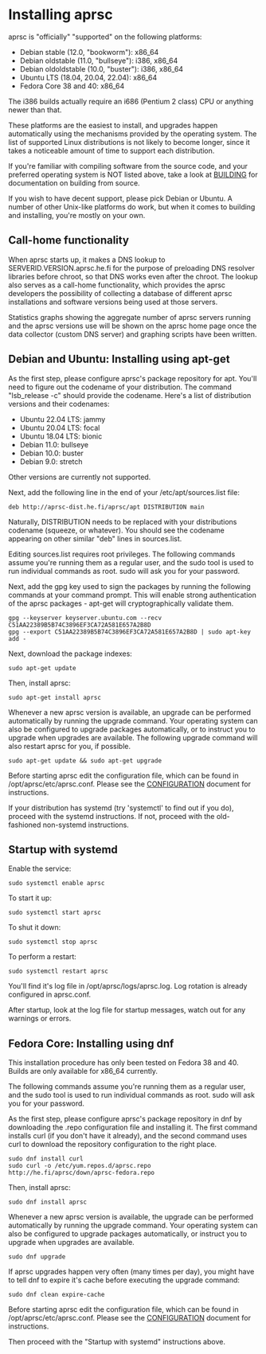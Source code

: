 
Installing aprsc
================

aprsc is "officially" "supported" on the following platforms:

* Debian stable (12.0, "bookworm"): x86_64
* Debian oldstable (11.0, "bullseye"): i386, x86_64
* Debian oldoldstable (10.0, "buster"): i386, x86_64
* Ubuntu LTS (18.04, 20.04, 22.04): x86_64
* Fedora Core 38 and 40: x86_64

The i386 builds actually require an i686 (Pentium 2 class) CPU or
anything newer than that.

These platforms are the easiest to install, and upgrades happen
automatically using the mechanisms provided by the operating system.  The list of
supported Linux distributions is not likely to become longer, since it takes
a noticeable amount of time to support each distribution.

If you're familiar with compiling software from the source code, and your
preferred operating system is NOT listed above, take a look at
[BUILDING](BUILDING.html) for documentation on building from source.

If you wish to have decent support, please pick Debian or Ubuntu.  A number
of other Unix-like platforms do work, but when it comes to building and
installing, you're mostly on your own.


Call-home functionality
--------------------------

When aprsc starts up, it makes a DNS lookup to SERVERID.VERSION.aprsc.he.fi
for the purpose of preloading DNS resolver libraries before chroot, so that
DNS works even after the chroot.  The lookup also serves as a call-home
functionality, which provides the aprsc developers the possibility of collecting
a database of different aprsc installations and software versions being used
at those servers.

Statistics graphs showing the aggregate number of aprsc servers running and
the aprsc versions use will be shown on the aprsc home page once the data
collector (custom DNS server) and graphing scripts have been written.


Debian and Ubuntu: Installing using apt-get
----------------------------------------------

As the first step, please configure aprsc's package repository for apt. 
You'll need to figure out the codename of your distribution.  The command
"lsb_release -c" should provide the codename.  Here's a list of distribution
versions and their codenames:

* Ubuntu 22.04 LTS: jammy
* Ubuntu 20.04 LTS: focal
* Ubuntu 18.04 LTS: bionic
* Debian 11.0: bullseye
* Debian 10.0: buster
* Debian 9.0: stretch

Other versions are currently not supported.

Next, add the following line in the end of your /etc/apt/sources.list file:

    deb http://aprsc-dist.he.fi/aprsc/apt DISTRIBUTION main

Naturally, DISTRIBUTION needs to be replaced with your distributions
codename (squeeze, or whatever).  You should see the codename appearing on
other similar "deb" lines in sources.list.

Editing sources.list requires root privileges.  The following commands assume
you're running them as a regular user, and the sudo tool is used to run
individual commands as root.  sudo will ask you for your password.

Next, add the gpg key used to sign the packages by running the following
commands at your command prompt.  This will enable strong authentication of
the aprsc packages - apt-get will cryptographically validate them.

    gpg --keyserver keyserver.ubuntu.com --recv C51AA22389B5B74C3896EF3CA72A581E657A2B8D
    gpg --export C51AA22389B5B74C3896EF3CA72A581E657A2B8D | sudo apt-key add -

Next, download the package indexes:

    sudo apt-get update

Then, install aprsc:

    sudo apt-get install aprsc

Whenever a new aprsc version is available, an upgrade can be performed
automatically by running the upgrade command.  Your operating system can
also be configured to upgrade packages automatically, or to instruct you to
upgrade when upgrades are available. The following upgrade command will also
restart aprsc for you, if possible.

    sudo apt-get update && sudo apt-get upgrade

Before starting aprsc edit the configuration file, which can be found in
/opt/aprsc/etc/aprsc.conf.  Please see the [CONFIGURATION](CONFIGURATION.html)
document for instructions.

If your distribution has systemd (try 'systemctl' to find out if you do),
proceed with the systemd instructions.  If not, proceed with the
old-fashioned non-systemd instructions.

Startup with systemd
-----------------------

Enable the service:

    sudo systemctl enable aprsc

To start it up:

    sudo systemctl start aprsc

To shut it down:

    sudo systemctl stop aprsc

To perform a restart:

    sudo systemctl restart aprsc


You'll find it's log file in /opt/aprsc/logs/aprsc.log.  Log rotation is
already configured in aprsc.conf.

After startup, look at the log file for startup messages, watch out for
any warnings or errors.


Fedora Core: Installing using dnf
------------------------------------

This installation procedure has only been tested on Fedora 38 and 40.
Builds are only available for x86\_64 currently.

The following commands assume you're running them as a regular user, and the
sudo tool is used to run individual commands as root.  sudo will ask you for
your password.

As the first step, please configure aprsc's package repository in dnf by
downloading the .repo configuration file and installing it.  The first
command installs curl (if you don't have it already), and the second command
uses curl to download the repository configuration to the right place.

    sudo dnf install curl
    sudo curl -o /etc/yum.repos.d/aprsc.repo http://he.fi/aprsc/down/aprsc-fedora.repo

Then, install aprsc:

    sudo dnf install aprsc

Whenever a new aprsc version is available, the upgrade can be performed
automatically by running the upgrade command.  Your operating system can
also be configured to upgrade packages automatically, or instruct you to
upgrade when upgrades are available.

    sudo dnf upgrade

If aprsc upgrades happen very often (many times per day), you might have to
tell dnf to expire it's cache before executing the upgrade command:

    sudo dnf clean expire-cache

Before starting aprsc edit the configuration file, which can be found in
/opt/aprsc/etc/aprsc.conf.  Please see the [CONFIGURATION](CONFIGURATION.html)
document for instructions.

Then proceed with the "Startup with systemd" instructions above.


